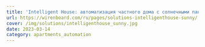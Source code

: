```yaml
---
title: 'Intelligent House: автоматизация частного дома с солнечными панелями'
url: https://wirenboard.com/ru/pages/solutions-intelligenthouse-sunny/
cover: /img/solutions/intelligenthouse_sunny.jpg
date: 2023-03-14
category: apartments_automation
---
```

